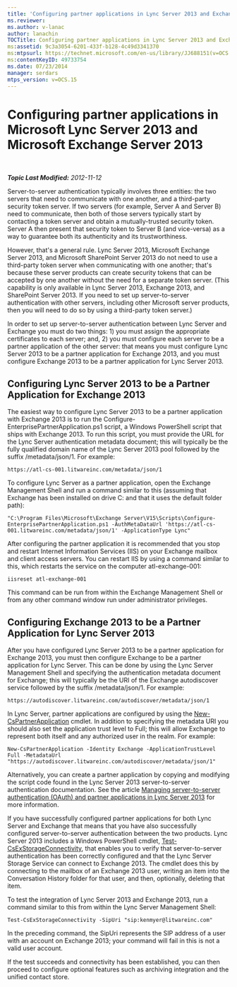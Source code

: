```yaml
---
title: 'Configuring partner applications in Lync Server 2013 and Exchange Server 2013'
ms.reviewer: 
ms.author: v-lanac
author: lanachin
TOCTitle: Configuring partner applications in Lync Server 2013 and Exchange Server 2013
ms:assetid: 9c3a3054-6201-433f-b128-4c49d3341370
ms:mtpsurl: https://technet.microsoft.com/en-us/library/JJ688151(v=OCS.15)
ms:contentKeyID: 49733754
ms.date: 07/23/2014
manager: serdars
mtps_version: v=OCS.15
---
```


<div data-xmlns="http://www.w3.org/1999/xhtml">

<div class="topic" data-xmlns="http://www.w3.org/1999/xhtml" data-msxsl="urn:schemas-microsoft-com:xslt" data-cs="http://msdn.microsoft.com/en-us/">

<div data-asp="http://msdn2.microsoft.com/asp">

# Configuring partner applications in Microsoft Lync Server 2013 and Microsoft Exchange Server 2013

</div>

<div id="mainSection">

<div id="mainBody">

<span> </span>

_**Topic Last Modified:** 2012-11-12_

Server-to-server authentication typically involves three entities: the two servers that need to communicate with one another, and a third-party security token server. If two servers (for example, Server A and Server B) need to communicate, then both of those servers typically start by contacting a token server and obtain a mutually-trusted security token. Server A then present that security token to Server B (and vice-versa) as a way to guarantee both its authenticity and its trustworthiness.

However, that's a general rule. Lync Server 2013, Microsoft Exchange Server 2013, and Microsoft SharePoint Server 2013 do not need to use a third-party token server when communicating with one another; that's because these server products can create security tokens that can be accepted by one another without the need for a separate token server. (This capability is only available in Lync Server 2013, Exchange 2013, and SharePoint Server 2013. If you need to set up server-to-server authentication with other servers, including other Microsoft server products, then you will need to do so by using a third-party token server.)

In order to set up server-to-server authentication between Lync Server and Exchange you must do two things: 1) you must assign the appropriate certificates to each server; and, 2) you must configure each server to be a partner application of the other server: that means you must configure Lync Server 2013 to be a partner application for Exchange 2013, and you must configure Exchange 2013 to be a partner application for Lync Server 2013.

<div>

## Configuring Lync Server 2013 to be a Partner Application for Exchange 2013

The easiest way to configure Lync Server 2013 to be a partner application with Exchange 2013 is to run the Configure-EnterprisePartnerApplication.ps1 script, a Windows PowerShell script that ships with Exchange 2013. To run this script, you must provide the URL for the Lync Server authentication metadata document; this will typically be the fully qualified domain name of the Lync Server 2013 pool followed by the suffix /metadata/json/1. For example:

    https://atl-cs-001.litwareinc.com/metadata/json/1

To configure Lync Server as a partner application, open the Exchange Management Shell and run a command similar to this (assuming that Exchange has been installed on drive C: and that it uses the default folder path):

    "C:\Program Files\Microsoft\Exchange Server\V15\Scripts\Configure-EnterprisePartnerApplication.ps1 -AuthMetaDataUrl 'https://atl-cs-001.litwareinc.com/metadata/json/1' -ApplicationType Lync"

After configuring the partner application it is recommended that you stop and restart Internet Information Services (IIS) on your Exchange mailbox and client access servers. You can restart IIS by using a command similar to this, which restarts the service on the computer atl-exchange-001:

    iisreset atl-exchange-001

This command can be run from within the Exchange Management Shell or from any other command window run under administrator privileges.

</div>

<div>

## Configuring Exchange 2013 to be a Partner Application for Lync Server 2013

After you have configured Lync Server 2013 to be a partner application for Exchange 2013, you must then configure Exchange to be a partner application for Lync Server. This can be done by using the Lync Server Management Shell and specifying the authentication metadata document for Exchange; this will typically be the URI of the Exchange autodiscover service followed by the suffix /metadata/json/1. For example:

    https://autodiscover.litwareinc.com/autodiscover/metadata/json/1

In Lync Server, partner applications are configured by using the [New-CsPartnerApplication](https://technet.microsoft.com/en-us/library/JJ204628(v=OCS.15)) cmdlet. In addition to specifying the metadata URI you should also set the application trust level to Full; this will allow Exchange to represent both itself and any authorized user in the realm. For example:

    New-CsPartnerApplication -Identity Exchange -ApplicationTrustLevel Full -MetadataUrl "https://autodiscover.litwareinc.com/autodiscover/metadata/json/1"

Alternatively, you can create a partner application by copying and modifying the script code found in the Lync Server 2013 server-to-server authentication documentation. See the article [Managing server-to-server authentication (OAuth) and partner applications in Lync Server 2013](lync-server-2013-managing-server-to-server-authentication-oauth-and-partner-applications.md) for more information.

If you have successfully configured partner applications for both Lync Server and Exchange that means that you have also successfully configured server-to-server authentication between the two products. Lync Server 2013 includes a Windows PowerShell cmdlet, [Test-CsExStorageConnectivity](https://technet.microsoft.com/en-us/library/JJ204740(v=OCS.15)), that enables you to verify that server-to-server authentication has been correctly configured and that the Lync Server Storage Service can connect to Exchange 2013. The cmdlet does this by connecting to the mailbox of an Exchange 2013 user, writing an item into the Conversation History folder for that user, and then, optionally, deleting that item.

To test the integration of Lync Server 2013 and Exchange 2013, run a command similar to this from within the Lync Server Management Shell:

    Test-CsExStorageConnectivity -SipUri "sip:kenmyer@litwareinc.com"

In the preceding command, the SipUri represents the SIP address of a user with an account on Exchange 2013; your command will fail in this is not a valid user account.

If the test succeeds and connectivity has been established, you can then proceed to configure optional features such as archiving integration and the unified contact store.

</div>

</div>

<span> </span>

</div>

</div>

</div>

